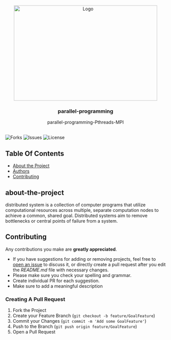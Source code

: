 

<br/>
<p align="center">
  <a href="https://github.com/ZeadShalaby/Distrbuted-System">
          <img src="https://imgur.com/3Ow9UpH.png?w=996" alt="Logo" width="450" height="300">

  </a>
    
<h3 align="center">parallel-programming</h3>

  <p align="center">
parallel-programming-Pthreads-MPI
    <br/>
    <br/>
  </p>
  

![Forks](https://img.shields.io/github/forks/ZeadShalaby/Distrbuted-System?style=social) ![Issues](https://img.shields.io/github/issues/ZeadShalaby/Distrbuted-System) ![License](https://img.shields.io/github/license/ZeadShalaby/Distrbuted-System)

## Table Of Contents

* [About the Project](#about-the-project)
* [Authors](#authors)
* [Contributing](#contributing)


## about-the-project
distributed system is a collection of computer programs that utilize computational resources across multiple, separate computation nodes to achieve a common, 
shared goal. Distributed systems aim to remove bottlenecks or central points of failure from a system.

## Contributing

Any contributions you make are **greatly appreciated**.

* If you have suggestions for adding or removing projects, feel free
  to [open an issue](https://github.com/ZeadShalaby/ZeadShalaby/Distrbuted-System/issues/new) to discuss it, or directly
  create a pull request after you edit the *README.md* file with necessary changes.
* Please make sure you check your spelling and grammar.
* Create individual PR for each suggestion.
* Make sure to add a meaningful description

### Creating A Pull Request

1. Fork the Project
2. Create your Feature Branch (`git checkout -b feature/GoalFeature`)
3. Commit your Changes (`git commit -m 'Add some GoalFeature'`)
4. Push to the Branch (`git push origin feature/GoalFeature`)
5. Open a Pull Request


